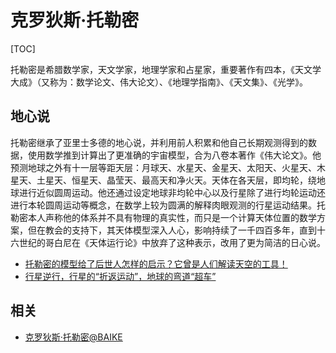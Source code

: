 # 克罗狄斯·托勒密

[TOC]

托勒密是希腊数学家，天文学家，地理学家和占星家，重要著作有四本，《天文学大成》（又称为：数学论文、伟大论文）、《地理学指南》、《天文集》、《光学》。

## 地心说

托勒密继承了亚里士多德的地心说，并利用前人积累和他自己长期观测得到的数据，使用数学推到计算出了更准确的宇宙模型，合为八卷本著作《伟大论文》。他预测地球之外有十一层等距天层：月球天、水星天、金星天、太阳天、火星天、木星天、土星天、恒星天、晶莹天、最高天和净火天。天体在各天层，即均轮，绕地球进行近似圆周运动。他还通过设定地球非均轮中心以及行星除了进行均轮运动还进行本轮圆周运动等概念，在数学上较为圆满的解释肉眼观测的行星运动结果。托勒密本人声称他的体系并不具有物理的真实性，而只是一个计算天体位置的数学方案，但在教会的支持下，其天体模型深入人心，影响持续了一千四百多年，直到十六世纪的哥白尼在《天体运行论》中放弃了这种表示，改用了更为简洁的日心说。

* [托勒密的模型给了后世人怎样的启示？它曾是人们解读天空的工具！](https://www.bilibili.com/video/BV1Qp4y1q7kY)
* [行星逆行，行星的“折返运动”，地球的弯道“超车”](https://www.bilibili.com/video/BV1ZA411M7qG)

## 相关

* [克罗狄斯·托勒密@BAIKE](https://baike.baidu.com/item/%E5%85%8B%E7%BD%97%E7%8B%84%E6%96%AF%C2%B7%E6%89%98%E5%8B%92%E5%AF%86)